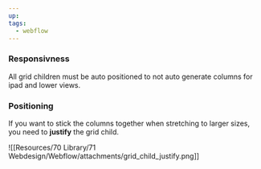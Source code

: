 ```yaml
---
up: 
tags:
  - webflow
---
```



### Responsivness

All grid children must be auto positioned to not auto generate columns for ipad and lower views.


### Positioning

If you want to stick the columns together when stretching to larger sizes, you need to **justify** the grid child.

![[Resources/70 Library/71 Webdesign/Webflow/attachments/grid_child_justify.png]]